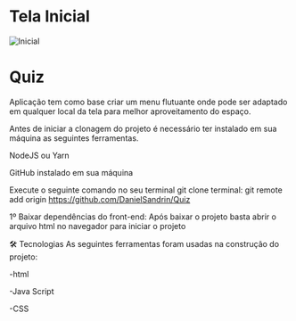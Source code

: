 # Tela Inicial
![Inicial](https://user-images.githubusercontent.com/40778725/171041997-3dca73bb-cb06-400c-a103-e4ad916aeb5f.png)

# Quiz
Aplicação tem como base criar um menu flutuante onde pode ser adaptado em qualquer local da tela para melhor aproveitamento do espaço.

Antes de iniciar a clonagem do projeto é necessário ter instalado em sua máquina as seguintes ferramentas.

NodeJS ou Yarn

GitHub instalado em sua máquina

Execute o seguinte comando no seu terminal git clone terminal: git remote add origin https://github.com/DanielSandrin/Quiz

1º Baixar dependências do front-end: Após baixar o projeto basta abrir o arquivo html no navegador para iniciar o projeto

🛠 Tecnologias
As seguintes ferramentas foram usadas na construção do projeto:

-html

-Java Script

-CSS
